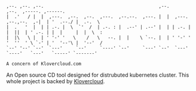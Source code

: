 ```
,--. ,--. ,--.                                           ,--.                     ,--.  ,-----. ,------.   
|  .'   / |  |  ,---.  ,--.  ,--.  ,---.  ,--.--.  ,---. |  |  ,---.  ,--.,--.  ,-|  | '  .--./ |  .-.  \  
|  .   '  |  | | .-. |  \  `'  /  | .-. : |  .--' | .--' |  | | .-. | |  ||  | ' .-. | |  |     |  |  \  : 
|  |\   \ |  | ' '-' '   \    /   \   --. |  |    \ `--. |  | ' '-' ' '  ''  ' \ `-' | '  '--'\ |  '--'  / 
`--' '--' `--'  `---'     `--'     `----' `--'     `---' `--'  `---'   `----'   `---'   `-----' `-------'  
                                                                                                           
A concern of Klovercloud.com
```

An Open source CD tool designed for distrubuted kubernetes cluster. This whole project is backed by [Klovercloud](https://klovercloud.com/). 

